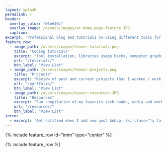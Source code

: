 ```yaml
---
layout: splash
permalink: /
header:
  overlay_color: "#5e616c"
  overlay_image: /assets/images/vr-home-page-feature.JPG
  caption:
excerpt: 'Professional blog and tutorials on using different tools for vision and graphics applications.'
feature_row:
  - image_path: /assets/images/teaser-tutorials.png
    title: "Coding Tutorials"
    excerpt: "Tool installation, libraries usage hacks, computer graphics and more."
    url: "/tutorials/"
    btn_label: "View List"
  - image_path: /assets/images/teaser-projects.png
    title: "Projects"
    excerpt: "Review of past and current projects that I worked / work with."
    url: "/portfolio/"
    btn_label: "View List"
  - image_path: /assets/images/teaser-resources.JPG
    title: "Resources"
    excerpt: "Fun compilation of my favorite tech books, media and work balance resources."
    url: "/resources/"
    btn_label: "View List"
intro:
  - excerpt: 'Get notified when I add new post &nbsp; [<i class="fa fa-twitter"></i> @vicrucann](https://twitter.com/vicrucann){: .btn .btn--twitter}'
---
```


{% include feature_row id="intro" type="center" %}

{% include feature_row %}
